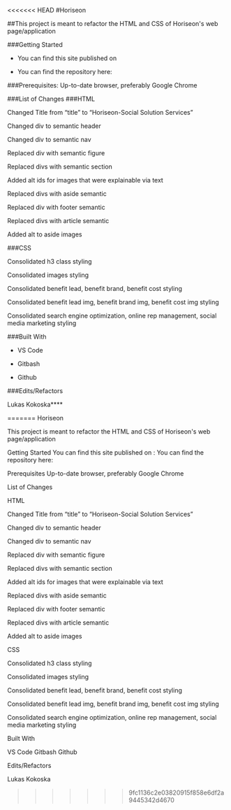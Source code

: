 <<<<<<< HEAD
#Horiseon##This project is meant to refactor the HTML and CSS of Horiseon's web page/application###Getting Started * You can find this site published on + You can find the repository here:###Prerequisites: Up-to-date browser, preferably Google Chrome###List of Changes###HTMLChanged Title from “title” to “Horiseon-Social Solution Services”Changed div to semantic headerChanged div to semantic navReplaced div with semantic figureReplaced divs with semantic sectionAdded alt ids for images that were explainable via textReplaced divs with aside semanticReplaced div with footer semanticReplaced divs with article semanticAdded alt to aside images###CSSConsolidated h3 class stylingConsolidated images stylingConsolidated benefit lead, benefit brand, benefit cost stylingConsolidated benefit lead img, benefit brand img, benefit cost img stylingConsolidated search engine optimization, online rep management, social media marketing styling###Built With* VS Code + Gitbash- Github###Edits/RefactorsLukas Kokoska****
=======
Horiseon

This project is meant to refactor the HTML and CSS of Horiseon's web page/application

Getting Started
You can find this site published on :
You can find the repository here:

Prerequisites
Up-to-date browser, preferably Google Chrome

List of Changes

HTML

Changed Title from “title” to “Horiseon-Social Solution Services”

Changed div to semantic header

Changed div to semantic nav

Replaced div with semantic figure

Replaced divs with semantic section

Added alt ids for images that were explainable via text

Replaced divs with aside semantic

Replaced div with footer semantic

Replaced divs with article semantic

Added alt to aside images
    
CSS

Consolidated h3 class styling

Consolidated images styling

Consolidated benefit lead, benefit brand, benefit cost styling

Consolidated benefit lead img, benefit brand img, benefit cost img styling

Consolidated search engine optimization, online rep management, social media marketing styling


Built With

VS Code
Gitbash
Github

Edits/Refactors

Lukas Kokoska
>>>>>>> 9fc1136c2e03820915f858e6df2a9445342d4670
